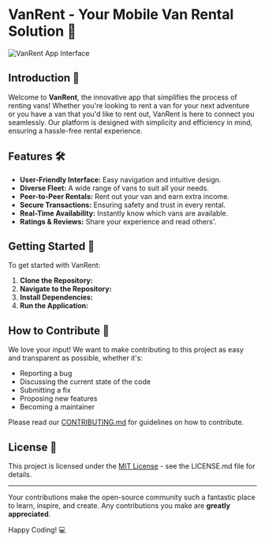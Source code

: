# VanRent - Your Mobile Van Rental Solution 🚐

![VanRent App Interface](path_to_your_app_image.jpg)

## Introduction 🌟

Welcome to **VanRent**, the innovative app that simplifies the process of renting vans! Whether you're looking to rent a van for your next adventure or you have a van that you'd like to rent out, VanRent is here to connect you seamlessly. Our platform is designed with simplicity and efficiency in mind, ensuring a hassle-free rental experience.

## Features 🛠

- **User-Friendly Interface:** Easy navigation and intuitive design.
- **Diverse Fleet:** A wide range of vans to suit all your needs.
- **Peer-to-Peer Rentals:** Rent out your van and earn extra income.
- **Secure Transactions:** Ensuring safety and trust in every rental.
- **Real-Time Availability:** Instantly know which vans are available.
- **Ratings & Reviews:** Share your experience and read others'.

## Getting Started 🚀

To get started with VanRent:

1. **Clone the Repository:**
2. **Navigate to the Repository:**
3. **Install Dependencies:**
4. **Run the Application:**



## How to Contribute 🤝

We love your input! We want to make contributing to this project as easy and transparent as possible, whether it's:

- Reporting a bug
- Discussing the current state of the code
- Submitting a fix
- Proposing new features
- Becoming a maintainer

Please read our [CONTRIBUTING.md](link_to_contributing.md) for guidelines on how to contribute.

## License 📄

This project is licensed under the [MIT License](link_to_license) - see the LICENSE.md file for details.

---

Your contributions make the open-source community such a fantastic place to learn, inspire, and create. Any contributions you make are **greatly appreciated**.

Happy Coding! 💻

